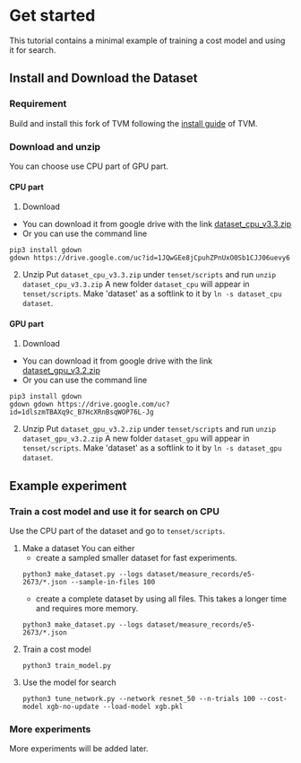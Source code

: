 # Get started 
This tutorial contains a minimal example of training a cost model and using it for search.

## Install and Download the Dataset
### Requirement
Build and install this fork of TVM following the [install guide](https://tvm.apache.org/docs/install/index.html) of TVM.

### Download and unzip
You can choose use CPU part of GPU part.

#### CPU part
1. Download
  - You can download it from google drive with the link [dataset_cpu_v3.3.zip](https://drive.google.com/file/d/1JQwGEe8jCpuhZPnUxO0Sb1CJJ06uevy6/view?usp=sharing)
  - Or you can use the command line
  ```
  pip3 install gdown
  gdown https://drive.google.com/uc?id=1JQwGEe8jCpuhZPnUxO0Sb1CJJ06uevy6
  ```
2. Unzip
  Put `dataset_cpu_v3.3.zip` under `tenset/scripts` and run `unzip dataset_cpu_v3.3.zip`
  A new folder `dataset_cpu` will appear in `tenset/scripts`. Make 'dataset' as a softlink to it
  by `ln -s dataset_cpu dataset`.

#### GPU part
1. Download
  - You can download it from google drive with the link [dataset_gpu_v3.2.zip](https://drive.google.com/file/d/1dlszmTBAXq9c_B7HcXRnBsqWOP76L-Jg/view?usp=sharing)
  - Or you can use the command line
  ```
  pip3 install gdown
  gdown gdown https://drive.google.com/uc?id=1dlszmTBAXq9c_B7HcXRnBsqWOP76L-Jg
  ```
2. Unzip
  Put `dataset_gpu_v3.2.zip` under `tenset/scripts` and run `unzip dataset_gpu_v3.2.zip`
  A new folder `dataset_gpu` will appear in `tenset/scripts`. Make 'dataset' as a softlink to it
  by `ln -s dataset_gpu dataset`.

## Example experiment

### Train a cost model and use it for search on CPU
Use the CPU part of the dataset and go to `tenset/scripts`.

1. Make a dataset
    You can either 
      - create a sampled smaller dataset for fast experiments.
      ```
      python3 make_dataset.py --logs dataset/measure_records/e5-2673/*.json --sample-in-files 100
      ```
    - create a complete dataset by using all files. This takes a longer time and requires more memory.
    ```
    python3 make_dataset.py --logs dataset/measure_records/e5-2673/*.json
    ```
2. Train a cost model
    ```
    python3 train_model.py
    ```
3. Use the model for search
    ```
    python3 tune_network.py --network resnet_50 --n-trials 100 --cost-model xgb-no-update --load-model xgb.pkl
    ```

### More experiments
More experiments will be added later.

